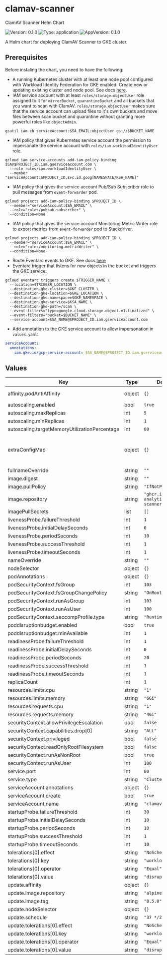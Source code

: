 # clamav-scanner

ClamAV Scanner Helm Chart

![Version: 0.1.0](https://img.shields.io/badge/Version-0.1.0-informational?style=flat-square) ![Type: application](https://img.shields.io/badge/Type-application-informational?style=flat-square) ![AppVersion: 0.1.0](https://img.shields.io/badge/AppVersion-0.1.0-informational?style=flat-square)

A Helm chart for deploying ClamAV Scanner to GKE cluster.

## Prerequisites

Before instaling the chart, you need to have the following:

- A running Kubernetes cluster with at least one node pool configured with Workload Identity Federation for GKE enabled.
Create new or updating existing cluster and node pool. See docs [here](https://cloud.google.com/kubernetes-engine/docs/how-to/workload-identity).
- IAM service account with at least `roles/storage.objectUser` role assigned to it for `mirrorBucket`, `quarantineBucket` and all buckets that you want to scan with ClamAV.
`roles/storage.objectUser` makes sure that the service account can upload files to it's own buckets and move files between scan bucket and quarantine without granting more powerful roles like `objectAdmin`.

```console
gsutil iam ch serviceAccount:$SA_EMAIL:objectUser gs://$BUCKET_NAME
```

- IAM policy that gives Kubernetes service account the permission to impersonate the service account with `roles/iam.workloadIdentityUser` role.

```console
gcloud iam service-accounts add-iam-policy-binding $SA@$PROJECT_ID.iam.gserviceaccount.com \
  --role roles/iam.workloadIdentityUser \
  --member "serviceAccount:$PROJECT_ID.svc.id.goog[NAMESPACE/KSA_NAME]"
```

- IAM policy that gives the service account Pub/Sub Subscriber role to pull messages from `event-forwarder` pod.

```console
gcloud projects add-iam-policy-binding $PROJECT_ID \
  --member="serviceAccount:$SA_EMAIL" \
  --role="roles/pubsub.subscriber" \
  --condition=None
```

- IAM policy that gives the service account Monitoring Metric Writer role to export metrics from `event-forwarder` pod to Stackdriver.

```console
gcloud projects add-iam-policy-binding $PROJECT_ID \
  --member="serviceAccount:$SA_EMAIL" \
  --role="roles/monitoring.metricWriter" \
  --condition=None
```

- Route Eventarc events to GKE. See docs [here](https://cloud.google.com/eventarc/docs/gke/route-trigger-cloud-storage#gcloud)
- Eventarc trigger that listens for new objects in the bucket and triggers the GKE service:

```console
gcloud eventarc triggers create $TRIGGER_NAME \
  --location=$TRIGGER_LOCATION \
  --destination-gke-cluster=$GKE_CLUSTER \
  --destination-gke-location=$GKE_LOCATION \
  --destination-gke-namespace=$GKE_NAMESPACE \
  --destination-gke-service=$KSA_NAME \
  --destination-gke-path=/scan \
  --event-filters="type=google.cloud.storage.object.v1.finalized" \
  --event-filters="bucket=$BUCKET_NAME" \
  --service-account=$SA_NAME@$PROJECT_ID.iam.gserviceaccount.com
```

- Add annotation to the GKE service account to allow impersonation in `values.yaml`:

```yaml
serviceAccount:
  annotations:
    iam.gke.io/gcp-service-account: $SA_NAME@$PROJECT_ID.iam.gserviceaccount.com
```

## Values

| Key | Type | Default | Description |
|-----|------|---------|-------------|
| affinity.podAntiAffinity | object | `{}` | Pod anti-affinity |
| autoscaling.enabled | bool | `true` |  |
| autoscaling.maxReplicas | int | `5` |  |
| autoscaling.minReplicas | int | `1` |  |
| autoscaling.targetMemoryUtilizationPercentage | int | `80` |  |
| extraConfigMap | object | `{}` | Key/value pairs to be exposed as environment variables |
| fullnameOverride | string | `""` |  |
| image.digest | string | `""` |  |
| image.pullPolicy | string | `"IfNotPresent"` |  |
| image.repository | string | `"ghcr.io/ignite-analytics/clamav-scanner"` |  |
| imagePullSecrets | list | `[]` |  |
| livenessProbe.failureThreshold | int | `1` |  |
| livenessProbe.initialDelaySeconds | int | `0` |  |
| livenessProbe.periodSeconds | int | `10` |  |
| livenessProbe.successThreshold | int | `1` |  |
| livenessProbe.timeoutSeconds | int | `1` |  |
| nameOverride | string | `""` |  |
| nodeSelector | object | `{}` |  |
| podAnnotations | object | `{}` |  |
| podSecurityContext.fsGroup | int | `103` |  |
| podSecurityContext.fsGroupChangePolicy | string | `"OnRootMismatch"` |  |
| podSecurityContext.runAsGroup | int | `103` |  |
| podSecurityContext.runAsUser | int | `100` |  |
| podSecurityContext.seccompProfile.type | string | `"RuntimeDefault"` |  |
| poddisruptionbudget.enabled | bool | `true` |  |
| poddisruptionbudget.minAvailable | int | `1` |  |
| readinessProbe.failureThreshold | int | `1` |  |
| readinessProbe.initialDelaySeconds | int | `0` |  |
| readinessProbe.periodSeconds | int | `20` |  |
| readinessProbe.successThreshold | int | `1` |  |
| readinessProbe.timeoutSeconds | int | `1` |  |
| replicaCount | int | `1` |  |
| resources.limits.cpu | string | `"1"` |  |
| resources.limits.memory | string | `"6Gi"` |  |
| resources.requests.cpu | string | `"1"` |  |
| resources.requests.memory | string | `"4Gi"` |  |
| securityContext.allowPrivilegeEscalation | bool | `false` |  |
| securityContext.capabilities.drop[0] | string | `"ALL"` |  |
| securityContext.privileged | bool | `false` |  |
| securityContext.readOnlyRootFilesystem | bool | `false` |  |
| securityContext.runAsNonRoot | bool | `true` |  |
| securityContext.runAsUser | int | `100` |  |
| service.port | int | `80` |  |
| service.type | string | `"ClusterIP"` |  |
| serviceAccount.annotations | object | `{}` |  |
| serviceAccount.create | bool | `true` |  |
| serviceAccount.name | string | `"clamav-scanner"` |  |
| startupProbe.failureThreshold | int | `30` |  |
| startupProbe.initialDelaySeconds | int | `10` |  |
| startupProbe.periodSeconds | int | `10` |  |
| startupProbe.successThreshold | int | `1` |  |
| startupProbe.timeoutSeconds | int | `10` |  |
| tolerations[0].effect | string | `"NoSchedule"` |  |
| tolerations[0].key | string | `"workload"` |  |
| tolerations[0].operator | string | `"Equal"` |  |
| tolerations[0].value | string | `"disruptive"` |  |
| update.affinity | object | `{}` |  |
| update.image.repository | string | `"alpine/curl"` |  |
| update.image.tag | string | `"8.5.0"` |  |
| update.nodeSelector | object | `{}` |  |
| update.schedule | string | `"37 */2 * * *"` |  |
| update.tolerations[0].effect | string | `"NoSchedule"` |  |
| update.tolerations[0].key | string | `"workload"` |  |
| update.tolerations[0].operator | string | `"Equal"` |  |
| update.tolerations[0].value | string | `"disruptive"` |  |
